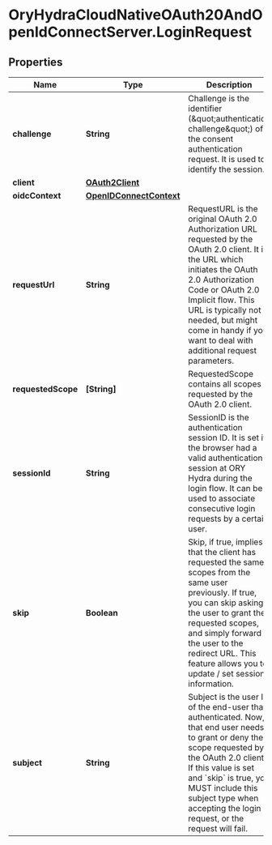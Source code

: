 # OryHydraCloudNativeOAuth20AndOpenIdConnectServer.LoginRequest

## Properties
Name | Type | Description | Notes
------------ | ------------- | ------------- | -------------
**challenge** | **String** | Challenge is the identifier (\&quot;authentication challenge\&quot;) of the consent authentication request. It is used to identify the session. | [optional] 
**client** | [**OAuth2Client**](OAuth2Client.md) |  | [optional] 
**oidcContext** | [**OpenIDConnectContext**](OpenIDConnectContext.md) |  | [optional] 
**requestUrl** | **String** | RequestURL is the original OAuth 2.0 Authorization URL requested by the OAuth 2.0 client. It is the URL which initiates the OAuth 2.0 Authorization Code or OAuth 2.0 Implicit flow. This URL is typically not needed, but might come in handy if you want to deal with additional request parameters. | [optional] 
**requestedScope** | **[String]** | RequestedScope contains all scopes requested by the OAuth 2.0 client. | [optional] 
**sessionId** | **String** | SessionID is the authentication session ID. It is set if the browser had a valid authentication session at ORY Hydra during the login flow. It can be used to associate consecutive login requests by a certain user. | [optional] 
**skip** | **Boolean** | Skip, if true, implies that the client has requested the same scopes from the same user previously. If true, you can skip asking the user to grant the requested scopes, and simply forward the user to the redirect URL.  This feature allows you to update / set session information. | [optional] 
**subject** | **String** | Subject is the user ID of the end-user that authenticated. Now, that end user needs to grant or deny the scope requested by the OAuth 2.0 client. If this value is set and &#x60;skip&#x60; is true, you MUST include this subject type when accepting the login request, or the request will fail. | [optional] 


